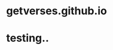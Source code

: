 # getverses.github.io

<!DOCTYPE html>
<html>
<head>
  <link rel="stylesheet" type="text/css" href="index.css">
  <meta charset="UTF-8">
  <meta name="viewport" content="width=device-width, initial-scale=1.0">
  <title>Get Verses</title>
</head>
<body>
  <h1>testing..</h1>
  <script src="script.js"></script>
</body>
</html>
